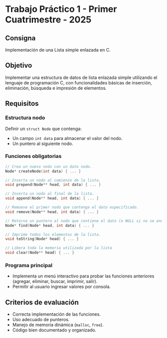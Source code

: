 # Trabajo Práctico 1 - Primer Cuatrimestre - 2025

## Consigna

Implementación de una Lista simple enlazada en C.

## Objetivo

Implementar una estructura de datos de lista enlazada simple utilizando el lenguaje de programación C, con funcionalidades básicas de inserción, eliminación, búsqueda e impresión de elementos.

## Requisitos

### Estructura nodo

Definir un `struct Node` que contenga:

- Un campo `int data` para almacenar el valor del nodo.
- Un puntero al siguiente nodo.

### Funciones obligatorias

```c
// Crea un nuevo nodo con un dato nodo.
Node* createNode(int data) { ... }

// Inserta un nodo al comienzo de la lista.
void prepend(Node** head, int data) { ... }

// Inserta un nodo al final de la lista.
void append(Node** head, int data) { ... }

// Remueve el primer nodo que contenga el dato especificado.
void remove(Node** head, int data) { ... }

// Retorna un puntero al nodo que contiene el dato (o NULL si no se encuentra).
Node* find(Node* head, int data) { ... }

// Imprime todos los elementos de la lista.
void toString(Node* head) { ... }

// Libera toda la memoria utilizada por la lista
void clear(Node** head) { ... }
```

### Programa principal

- Implementa un menú interactivo para probar las funciones anteriores (agregar, eliminar, buscar, imprimir, salir).
- Permitir al usuario ingresar valores por consola.

## Criterios de evaluación

- Correcta implementación de las funciones.
- Uso adecuado de punteros.
- Manejo de memoria dinámica (`malloc`, `free`).
- Código bien documentado y organizado.
